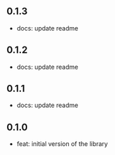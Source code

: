 ## 0.1.3

- docs: update readme

## 0.1.2

- docs: update readme

## 0.1.1

- docs: update readme

## 0.1.0

- feat: initial version of the library
